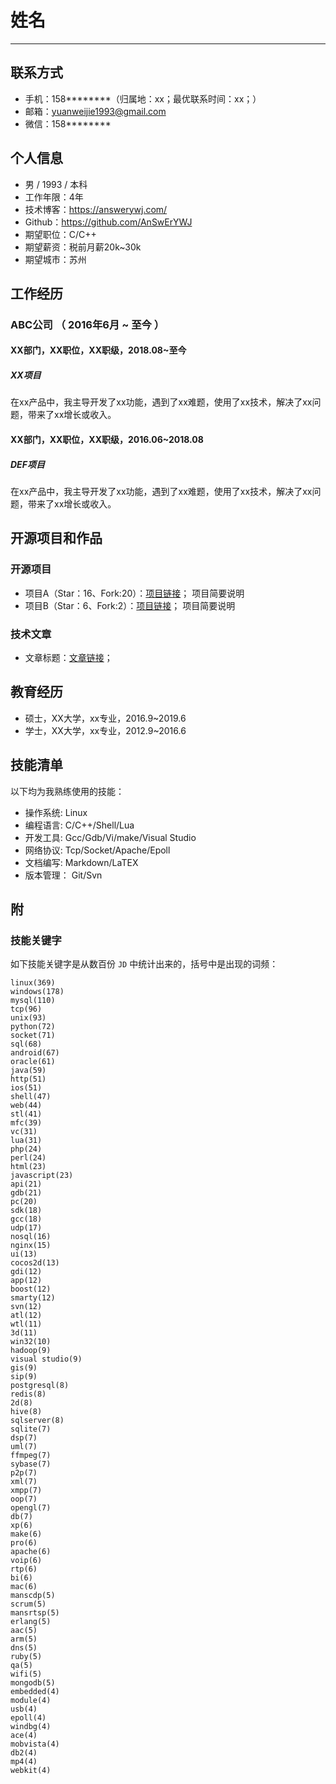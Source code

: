 # 姓名

-------------

## 联系方式
- 手机：158********（归属地：xx；最优联系时间：xx；）
- 邮箱：yuanweijie1993@gmail.com
- 微信：158********

## 个人信息
- 男 / 1993 / 本科
- 工作年限：4年
- 技术博客：https://answerywj.com/
- Github：https://github.com/AnSwErYWJ
- 期望职位：C/C++
- 期望薪资：税前月薪20k~30k
- 期望城市：苏州

## 工作经历
### ABC公司 （ 2016年6月 ~ 至今 ）
#### XX部门，XX职位，XX职级，2018.08~至今
##### XX项目
在xx产品中，我主导开发了xx功能，遇到了xx难题，使用了xx技术，解决了xx问题，带来了xx增长或收入。

#### XX部门，XX职位，XX职级，2016.06~2018.08
##### DEF项目
在xx产品中，我主导开发了xx功能，遇到了xx难题，使用了xx技术，解决了xx问题，带来了xx增长或收入。

## 开源项目和作品
### 开源项目
- 项目A（Star：16、Fork:20）：[项目链接]()；
项目简要说明
- 项目B（Star：6、Fork:2）：[项目链接]()；
项目简要说明

### 技术文章
- 文章标题：[文章链接]()；

## 教育经历
- 硕士，XX大学，xx专业，2016.9~2019.6
- 学士，XX大学，xx专业，2012.9~2016.6

## 技能清单
以下均为我熟练使用的技能：
- 操作系统: Linux
- 编程语言: C/C++/Shell/Lua
- 开发工具: Gcc/Gdb/Vi/make/Visual Studio
- 网络协议: Tcp/Socket/Apache/Epoll
- 文档编写: Markdown/LaTEX
- 版本管理： Git/Svn

## 附
### 技能关键字
如下技能关键字是从数百份 `JD` 中统计出来的，括号中是出现的词频：
```
linux(369)
windows(178)
mysql(110)
tcp(96)
unix(93)
python(72)
socket(71)
sql(68)
android(67)
oracle(61)
java(59)
http(51)
ios(51)
shell(47)
web(44)
stl(41)
mfc(39)
vc(31)
lua(31)
php(24)
perl(24)
html(23)
javascript(23)
api(21)
gdb(21)
pc(20)
sdk(18)
gcc(18)
udp(17)
nosql(16)
nginx(15)
ui(13)
cocos2d(13)
gdi(12)
app(12)
boost(12)
smarty(12)
svn(12)
atl(12)
wtl(11)
3d(11)
win32(10)
hadoop(9)
visual studio(9)
gis(9)
sip(9)
postgresql(8)
redis(8)
2d(8)
hive(8)
sqlserver(8)
sqlite(7)
dsp(7)
uml(7)
ffmpeg(7)
sybase(7)
p2p(7)
xml(7)
xmpp(7)
oop(7)
opengl(7)
db(7)
xp(6)
make(6)
pro(6)
apache(6)
voip(6)
rtp(6)
bi(6)
mac(6)
manscdp(5)
scrum(5)
mansrtsp(5)
erlang(5)
aac(5)
arm(5)
dns(5)
ruby(5)
qa(5)
wifi(5)
mongodb(5)
embedded(4)
module(4)
usb(4)
epoll(4)
windbg(4)
ace(4)
mobvista(4)
db2(4)
mp4(4)
webkit(4)
```